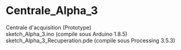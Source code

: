 # Centrale_Alpha_3
Centrale d'acquisition (Prototype)
<br>
sketch_Alpha_3.ino (compile sous Arduino 1.8.5)<br>
sketch_Alpha_3_Recuperation.pde (compile sous Processing 3.5.3)
